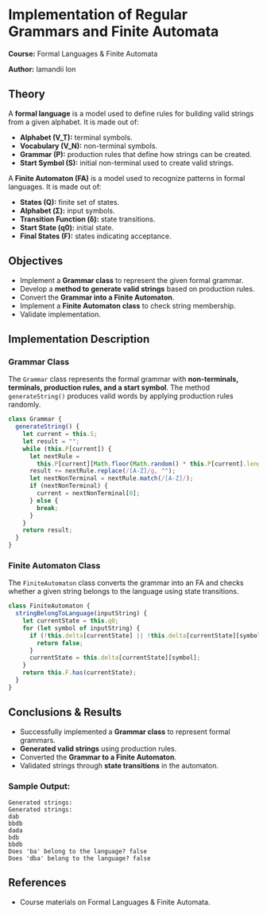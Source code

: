 # Implementation of Regular Grammars and Finite Automata

**Course:** Formal Languages & Finite Automata

**Author:** Iamandii Ion

## Theory

A **formal language** is a model used to define rules for building valid strings from a given alphabet. It is made out of:

- **Alphabet (V_T):** terminal symbols.
- **Vocabulary (V_N):** non-terminal symbols.
- **Grammar (P):** production rules that define how strings can be created.
- **Start Symbol (S):** initial non-terminal used to create valid strings.

A **Finite Automaton (FA)** is a model used to recognize patterns in formal languages. It is made out of:

- **States (Q):** finite set of states.
- **Alphabet (Σ):** input symbols.
- **Transition Function (δ):** state transitions.
- **Start State (q0):** initial state.
- **Final States (F):** states indicating acceptance.

## Objectives

- Implement a **Grammar class** to represent the given formal grammar.
- Develop a **method to generate valid strings** based on production rules.
- Convert the **Grammar into a Finite Automaton**.
- Implement a **Finite Automaton class** to check string membership.
- Validate implementation.

## Implementation Description

### **Grammar Class**

The `Grammar` class represents the formal grammar with **non-terminals, terminals, production rules, and a start symbol**. The method `generateString()` produces valid words by applying production rules randomly.

```javascript
class Grammar {
  generateString() {
    let current = this.S;
    let result = "";
    while (this.P[current]) {
      let nextRule =
        this.P[current][Math.floor(Math.random() * this.P[current].length)];
      result += nextRule.replace(/[A-Z]/g, "");
      let nextNonTerminal = nextRule.match(/[A-Z]/);
      if (nextNonTerminal) {
        current = nextNonTerminal[0];
      } else {
        break;
      }
    }
    return result;
  }
}
```

### **Finite Automaton Class**

The `FiniteAutomaton` class converts the grammar into an FA and checks whether a given string belongs to the language using state transitions.

```javascript
class FiniteAutomaton {
  stringBelongToLanguage(inputString) {
    let currentState = this.q0;
    for (let symbol of inputString) {
      if (!this.delta[currentState] || !this.delta[currentState][symbol]) {
        return false;
      }
      currentState = this.delta[currentState][symbol];
    }
    return this.F.has(currentState);
  }
}
```

## **Conclusions & Results**

- Successfully implemented a **Grammar class** to represent formal grammars.
- **Generated valid strings** using production rules.
- Converted the **Grammar to a Finite Automaton**.
- Validated strings through **state transitions** in the automaton.

### **Sample Output:**

```
Generated strings:
Generated strings:
dab
bbdb
dada
bdb
bbdb
Does 'ba' belong to the language? false
Does 'dba' belong to the language? false
```

## **References**

- Course materials on Formal Languages & Finite Automata.
